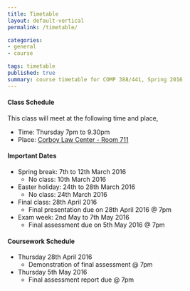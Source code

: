 ```yaml
---
title: Timetable
layout: default-vertical
permalink: /timetable/

categories:
- general
- course

tags: timetable
published: true
summary: course timetable for COMP 388/441, Spring 2016
---
```


#### Class Schedule

This class will meet at the following time and place,

* Time: Thursday 7pm to 9.30pm
* Place: [Corboy Law Center - Room 711](http://www.luc.edu/media/lucedu/wtc.pdf)

#### Important Dates

* Spring break: 7th to 12th March 2016
	* No class: 10th March 2016
* Easter holiday: 24th to 28th March 2016
	* No class: 24th March 2016
* Final class: 28th April 2016
  * Final presentation due on 28th April 2016 @ 7pm
* Exam week: 2nd May to 7th May 2016
	* Final assessment due on 5th May 2016 @ 7pm

#### Coursework Schedule

* Thursday 28th April 2016
  * Demonstration of final assessment @ 7pm
* Thursday 5th May 2016
  * Final assessment report due @ 7pm
